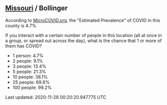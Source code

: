 
## [Missouri](/united-states/missouri) / Bollinger

According to [MicroCOVID.org](http://microcovid.org),
the "Estimated Prevalence" of COVID in this county is 4.7%

If you interact with a certain number of people in this location
(all at once in a group, or spread out across the day), what is the chance that
1 or more of them has COVID?

- 1 person: 4.7%
- 2 people: 9.1%
- 3 people: 13.4%
- 5 people: 21.3%
- 10 people: 38.1%
- 25 people: 69.8%
- 100 people: 99.2%

Last updated: 2020-11-28 00:20:20.947775 UTC
